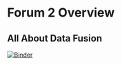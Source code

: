 # Forum 2 Overview

## All About Data Fusion
[![Binder](https://mybinder.org/badge_logo.svg)](https://mybinder.org/v2/gh/jmote-noaa/Data-Forums/main?filepath=notebooks/forum2.ipynb)

